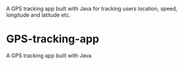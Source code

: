 A GPS tracking app built with Java for tracking users location, speed, longitude and latitude etc.


# GPS-tracking-app
A GPS tracking app built with Java 
